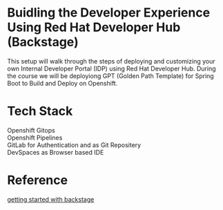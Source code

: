 # Buidling the Developer Experience Using Red Hat Developer Hub (Backstage) 

This setup will walk through the steps of deploying and customizing your own Internal Developer Portal (IDP) using Red Hat Developer Hub.
During the course we will be deployiong GPT (Golden Path Template) for Spring Boot to Build and Deploy on Openshift.
 
# Tech Stack
Openshift Gitops  
Openshift Pipelines  
GitLab for Authentication and as Git Repositery  
DevSpaces as Browser based IDE  

# Reference
[getting started with backstage](https://piotrminkowski.com/2024/06/13/getting-started-with-backstage/)
